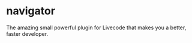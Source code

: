 # navigator
The amazing small powerful plugin for Livecode that makes you a better, faster developer.
